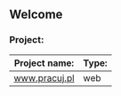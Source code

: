 ## Welcome

### Project:
| Project name: | Type: |
| ------------- | ----- |
| www.pracuj.pl | web   |


